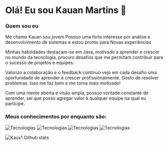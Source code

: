 
# Olá! Eu sou Kauan Martins 👋

### Quem sou eu

Me chamo Kauan sou jovem Possuo uma forte interesse por análise e desenvolvimento de sistemas e estou pronto para Novas experiências 

Minhas habilidades destacam-se em Java, motivado a aprender e crescer no mundo da tecnologia, procuro desafios que me permitam contribuir para o sucesso de projetos e equipes.

Valorizo a colaboração e o feedback continuo vejo em cada desafio uma oportunidade de aprender e crescer profissionalmente. Gosto de resolver problemas. Isso me faz bem e me torna mais motivado!

Com uma mente aberta e visão ampla, possuo vontade constante de aprender, sei que posso agregar valor à qualquer equipe na qual eu participe.



###  Meus conhecimentos por enquanto são: 

![Tecnologias](https://img.shields.io/badge/HTML5-E34F26?style=for-the-badge&logo=html5&logoColor=white) ![Tecnologias](https://img.shields.io/badge/Java-ED8B00?style=for-the-badge&logo=openjdk&logoColor=white) ![Tecnologias](https://img.shields.io/badge/CSS-239120?&style=for-the-badge&logo=css3&logoColor=white) ![Tecnologias](https://img.shields.io/badge/MySQL-00000F?style=for-the-badge&logo=mysql&logoColor=white) 

![Kaux1 Github stats](https://github-readme-stats.vercel.app/api/top-langs/?username={github.com/Kaux1}&theme=blue-green)

